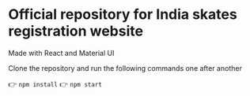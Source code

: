 # Official repository for India skates registration website

Made with React and Material UI

Clone the repository and run the following commands one after another

:point_right: `npm install`
:point_right: `npm start`
